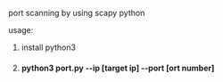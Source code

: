 port scanning by using scapy python

usage:


1)   install python3
   
   
 2)  #### python3 port.py --ip  [target ip]  --port   [ort number]
